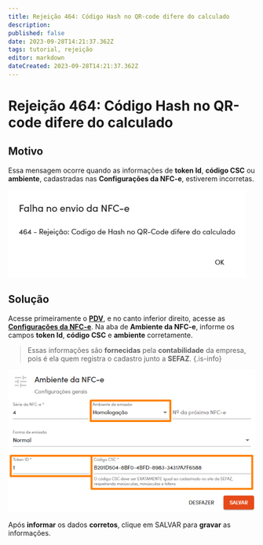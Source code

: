 ```yaml
---
title: Rejeição 464: Código Hash no QR-code difere do calculado
description: 
published: false
date: 2023-09-28T14:21:37.362Z
tags: tutorial, rejeição
editor: markdown
dateCreated: 2023-09-28T14:21:37.362Z
---
```


# Rejeição 464: Código Hash no QR-code difere do calculado

## Motivo

Essa mensagem ocorre quando as informações de **token Id**, **código CSC** ou **ambiente**, cadastradas nas **Configurações da NFC-e**, estiverem incorretas.

![Texto da rejeição](/tutoriais/rejeicoes/464/msg_rej_464.png)

## Solução

Acesse primeiramente o [**PDV**](/movimentos/pdv), e no canto inferior direito, acesse as [**Configurações da NFC-e**](/movimentos/pdv#configurações-da-nfc-e). Na aba de **Ambiente da NFC-e**, informe os campos **token Id**, **código CSC** e **ambiente** corretamente.

> Essas informações são **fornecidas** pela **contabilidade** da empresa, pois é ela quem registra o cadastro junto a **SEFAZ**.
{.is-info}

![Solução da rejeição](/tutoriais/rejeicoes/464/sol_rej_464.png)

Após **informar** os dados **corretos**, clique em <span class="mat-button mat-accent">SALVAR</span> para **gravar** as informações.
